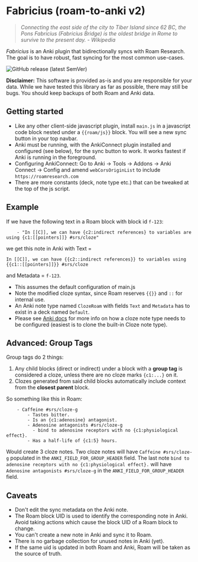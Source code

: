 # Fabricius (roam-to-anki v2)
> _Connecting the east side of the city to Tiber Island since 62 BC, the Pons Fabricius (Fabricius Bridge) is the oldest bridge in Rome to survive to the present day. - Wikipedia_

*Fabricius* is an Anki plugin that bidirectionally syncs with Roam Research. The goal is to have robust, fast syncing for the most common use-cases.

![GitHub release (latest SemVer)](https://img.shields.io/github/v/release/chronologos/Fabricius?sort=semver)

**Disclaimer:** This software is provided as-is and you are responsible for your data. While we have tested this library as far as possible, there may still be bugs. You should keep backups of both Roam and Anki data.

## Getting started
- Like any other client-side javascript plugin, install `main.js` in a javascript code block nested under a `{{roam/js}}` block. You will see a new sync button in your top navbar.
- Anki must be running, with the AnkiConnect plugin installed and configured (see below), for the sync button to work. It works fastest if Anki is running in the foreground.
- Configuring AnkiConnect: Go to Anki -> Tools -> Addons -> Anki Connect -> Config and amend `webCorsOriginList` to include `https://roamresearch.com`
- There are more constants (deck, note type etc.) that can be tweaked at the top of the js script.

## Example


If we have the following text in a Roam block with block id `f-123`:
```text
    - "In [[C]], we can have {c2:indirect references} to variables are using {c1:[[pointers]]} #srs/cloze"
```

we get this note in Anki with Text = 
```
In [[C]], we can have {{c2::indirect references}} to variables using {{c1::[[pointers]]}} #srs/cloze
```

and Metadata = `f-123`.

- This assumes the default configuration of main.js
- Note the modified cloze syntax, since Roam reserves `{{}}` and `::` for internal use. 
- An Anki note type named `ClozeRoam` with fields `Text` and `Metadata` has to exist in a deck named `Default`.
- Please see [Anki docs](https://docs.ankiweb.net/templates/generation.html?highlight=cloze#cloze-templates) for more info on how a cloze note type needs to be configured (easiest is to clone the built-in Cloze note type).

## Advanced: Group Tags

Group tags do 2 things:
1. Any child blocks (direct or indirect) under a block with a **group tag** is considered a cloze, unless there are no cloze marks `{c1:...}` on it.
2. Clozes generated from said child blocks automatically include context from the **closest parent** block.

So something like this in Roam:
```text
    - Caffeine #srs/cloze-g
        - Tastes bitter.
        - Is an {c1:adenosine} antagonist.
        - Adenosine antagonists #srs/cloze-g
          - bind to adenosine receptors with no {c1:physiological effect}.
        - Has a half-life of {c1:5} hours.
```

Would create 3 cloze notes. Two cloze notes will have `Caffeine #srs/cloze-g` populated in the `ANKI_FIELD_FOR_GROUP_HEADER` field. The last note `bind to adenosine receptors with no {c1:physiological effect}.` will have `Adenosine antagonists #srs/cloze-g` in the `ANKI_FIELD_FOR_GROUP_HEADER` field.

## Caveats
- Don't edit the sync metadata on the Anki note.
- The Roam block UID is used to identify the corresponding note in Anki. Avoid taking actions which cause the block UID of a Roam block to change.
- You can't create a new note in Anki and sync it to Roam.
- There is no garbage collection for unused notes in Anki (yet).
- If the same uid is updated in both Roam and Anki, Roam will be taken as the source of truth.

